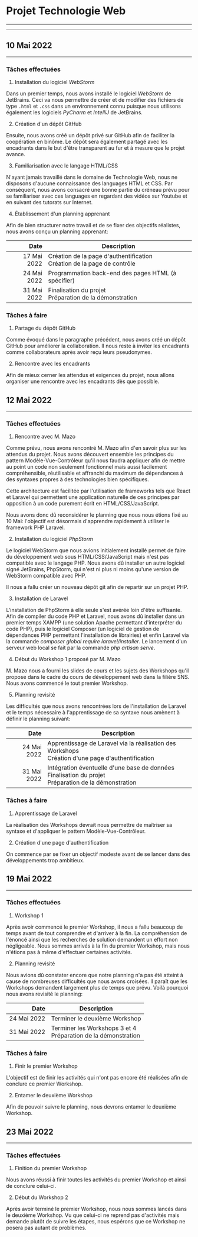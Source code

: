 # Projet Technologie Web

---
---

## 10 Mai 2022

---

### Tâches effectuées

1. Installation du logiciel *WebStorm*

Dans un premier temps, nous avons installé le logiciel *WebStorm* de JetBrains.
Ceci va nous permettre de créer et de modifier des fichiers de type `.html` et `.css` dans un environnement connu puisque nous utilisons également les logiciels *PyCharm* et *IntelliJ* de JetBrains.

2. Création d'un dépôt GitHub

Ensuite, nous avons créé un dépôt privé sur GitHub afin de faciliter la coopération en binôme.
Le dépôt sera également partagé avec les encadrants dans le but d'être transparent au fur et à mesure que le projet avance.

3. Familiarisation avec le langage HTML/CSS

N'ayant jamais travaillé dans le domaine de Technologie Web, nous ne disposons d'aucune connaissance des languages HTML et CSS.
Par conséquent, nous avons consacré une bonne partie du créneau prévu pour se familiariser avec ces languages en regardant des vidéos sur Youtube et en suivant des tutorats sur Internet.

4. Établissement d'un planning apprenant

Afin de bien structurer notre travail et de se fixer des objectifs réalistes, nous avons conçu un planning apprenant:

|        Date | Description                                                                |
|------------:|----------------------------------------------------------------------------|
| 17 Mai 2022 | Création de la page d'authentification<br/>Création de la page de contrôle |
| 24 Mai 2022 | Programmation back-end des pages HTML (à spécifier)                        |
| 31 Mai 2022 | Finalisation du projet<br/>Préparation de la démonstration                 |

### Tâches à faire

1. Partage du dépôt GitHub

Comme évoqué dans le paragraphe précédent, nous avons créé un dépôt GitHub pour améliorer la collaboration.
Il nous reste à inviter les encadrants comme collaborateurs après avoir reçu leurs pseudonymes.

2. Rencontre avec les encadrants

Afin de mieux cerner les attendus et exigences du projet, nous allons organiser une rencontre avec les encadrants dès que possible.

## 12 Mai 2022

---

### Tâches effectuées

1. Rencontre avec M. Mazo

Comme prévu, nous avons rencontré M. Mazo afin d'en savoir plus sur les attendus du projet. Nous avons découvert ensemble les principes du pattern Modèle-Vue-Contrôleur qu'il nous faudra appliquer 
afin de mettre au point un code non seulement fonctionnel mais aussi facilement compréhensible, réutilisable et affranchi du maximum de dépendances à des syntaxes propres à des technologies bien spécifiques. 

Cette architecture est facilitée par l'utilisation de frameworks tels que React et Laravel qui permettent une application naturelle de ces principes par opposition à un code purement écrit en HTML/CSS/JavaScript.

Nous avons donc dû reconsidérer le planning que nous nous étions fixé au 10 Mai: l'objectif est désormais d'apprendre rapidement à utiliser le framework PHP Laravel.

2. Installation du logiciel *PhpStorm*

Le logiciel WebStorm que nous avions initialement installé permet de faire du développement web sous HTML/CSS/JavaScript mais n'est pas compatible avec le langage PHP. 
Nous avons dû installer un autre logiciel signé JetBrains, PhpStorm, qui n'est ni plus ni moins qu'une version de WebStorm compatible avec PHP.

Il nous a fallu créer un nouveau dépôt git afin de repartir sur un projet PHP.

3. Installation de Laravel

L'installation de PhpStorm à elle seule s'est avérée loin d'être suffisante. Afin de compiler du code PHP et Laravel, nous avons dû installer dans un premier temps XAMPP (une solution Apache permettant d'interpréter
du code PHP), puis le logiciel Composer (un logiciel de gestion de dépendances PHP permettant l'installation de librairies) et enfin Laravel via la commande *composer global require laravel/installer*. 
Le lancement d'un serveur web local se fait par la commande *php artisan serve*. 

4. Début du Workshop 1 proposé par M. Mazo

M. Mazo nous a fourni les slides de cours et les sujets des Workshops qu'il propose dans le cadre du cours de développement web dans la filière SNS. Nous avons commencé le tout premier Workshop. 

5. Planning revisité

Les difficultés que nous avons rencontrées lors de l'installation de Laravel et le temps nécessaire à l'apprentissage de sa syntaxe nous amènent à définir le planning suivant:

|        Date | Description                                                                                                  |
|------------:|--------------------------------------------------------------------------------------------------------------|
| 24 Mai 2022 | Apprentissage de Laravel via la réalisation des Workshops<br/> Création d'une page d'authentification        |
| 31 Mai 2022 | Intégration éventuelle d'une base de données<br/> Finalisation du projet<br/>Préparation de la démonstration |

### Tâches à faire

1. Apprentissage de Laravel

La réalisation des Workshops devrait nous permettre de maîtriser sa syntaxe et d'appliquer le pattern Modèle-Vue-Contrôleur.

2. Création d'une page d'authentification

On commence par se fixer un objectif modeste avant de se lancer dans des développements trop ambitieux.

## 19 Mai 2022

---

### Tâches effectuées

1. Workshop 1

Après avoir commencé le premier Workshop, il nous a fallu beaucoup de temps avant de tout comprendre et d'arriver à la fin.
La compréhension de l'énoncé ainsi que les recherches de solution demandent un effort non négligeable.
Nous sommes arrivés à la fin du premier Workshop, mais nous n'étions pas à même d'effectuer certaines activités.

2. Planning revisité

Nous avions dû constater encore que notre planning n'a pas été atteint à cause de nombreuses difficultés que nous avons croisées.
Il paraît que les Workshops demandent largement plus de temps que prévu. Voilà pourquoi nous avons revisité le planning:

|        Date | Description                                                       |
|------------:|-------------------------------------------------------------------|
| 24 Mai 2022 | Terminer le deuxième Workshop                                     |
| 31 Mai 2022 | Terminer les Workshops 3 et 4<br/>Préparation de la démonstration |

### Tâches à faire

1. Finir le premier Workshop

L'objectif est de finir les activités qui n'ont pas encore été réalisées afin de conclure ce premier Workshop.

2. Entamer le deuxième Workshop

Afin de pouvoir suivre le planning, nous devrons entamer le deuxième Workshop.

## 23 Mai 2022

---

### Tâches effectuées

1. Finition du premier Workshop

Nous avons réussi à finir toutes les activités du premier Workshop et ainsi de conclure celui-ci.

2. Début du Workshop 2

Après avoir terminé le premier Workshop, nous nous sommes lancés dans le deuxième Workshop.
Vu que celui-ci ne reprend pas d'activités mais demande plutôt de suivre les étapes,
nous espérons que ce Workshop ne posera pas autant de problèmes.
